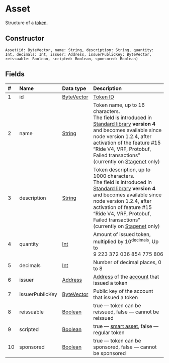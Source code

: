 # Asset

Structure of a [token](/en/blockchain/token).

## Constructor

``` ride
Asset(id: ByteVector, name: String, description: String, quantity: Int, decimals: Int, issuer: Address, issuerPublicKey: ByteVector, reissuable: Boolean, scripted: Boolean, sponsored: Boolean)
```

## Fields

|   #   | Name | Data type | Description |
| :--- | :--- | :--- | :--- |
| 1 | id | [ByteVector](/en/ride/data-types/byte-vector) | [Token ID](/en/blockchain/token/token-id) |
| 2 | name | [String](/en/ride/data-types/string) | Token name, up to 16 characters.<br>The field is introduced in [Standard library](/en/ride/script/standard-library) **version 4** and becomes available since node version 1.2.4, after activation of the feature #15 “Ride V4, VRF, Protobuf, Failed transactions” (currently on [Stagenet](/en/blockchain/blockchain-network/stage-network) only) |
| 3 | description | [String](/en/ride/data-types/string) | Token description, up to 1000 characters.<br>The field is introduced in [Standard library](/en/ride/script/standard-library) **version 4** and becomes available since node version 1.2.4, after activation of feature #15 “Ride V4, VRF, Protobuf, Failed transactions” (currently on [Stagenet](/en/blockchain/blockchain-network/stage-network) only) |
| 4 | quantity | [Int](/en/ride/data-types/int) | Amount of issued token, multiplied by 10<sup>decimals</sup>. Up to 9&nbsp;223&nbsp;372&nbsp;036&nbsp;854&nbsp;775&nbsp;806 |
| 5 | decimals | [Int](/en/ride/data-types/int) | Number of decimal places, 0 to 8 |
| 6 | issuer | [Address](/en/ride/structures/common-structures/address) | [Address](/en/blockchain/account/address) of the [account](/en/blockchain/account) that issued a token |
| 7 | issuerPublicKey | [ByteVector](/en/ride/data-types/byte-vector) | Public key of the account that issued a token |
| 8 | reissuable | [Boolean](/en/ride/data-types/boolean) | true — token can be reissued, false — cannot be reissued |
| 9 | scripted | [Boolean](/en/ride/data-types/boolean) | true — [smart asset](/en/building-apps/smart-contracts/what-is-smart-asset), false — regular token |
| 10 | sponsored | [Boolean](/en/ride/data-types/boolean) | true — token can be sponsored, false — cannot be sponsored |
